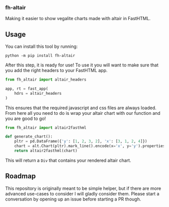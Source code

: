 ### fh-altair

Making it easier to show vegalite charts made with altair in FastHTML.

## Usage

You can install this tool by running:

```
python -m pip install fh-altair
```

After this step, it is ready for use! To use it you will want to make sure that you add the right headers to your FastHTML app. 

```python
from fh_altair import altair_headers

app, rt = fast_app(
    hdrs = altair_headers
)
```

This ensures that the required javascript and css files are always loaded. From here all you need to do is wrap your altair chart with our function and you are good to go!

```python
from fh_altair import altair2fasthml

def generate_chart():
    pltr = pd.DataFrame({'y': [1, 2, 3, 2], 'x': [3, 1, 2, 4]})
    chart = alt.Chart(pltr).mark_line().encode(x='x', y='y').properties(width=400, height=200)
    return altair2fasthml(chart)
```

This will return a `Div` that contains your rendered altair chart.

## Roadmap

This repository is originally meant to be simple helper, but if there are more advanced use-cases to consider I will gladly consider them. Please start a conversation by opening up an issue before starting a PR though.

